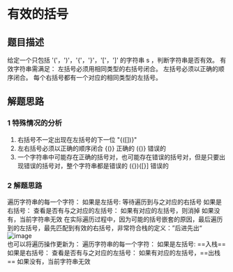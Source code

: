 # 有效的括号
## 题目描述
给定一个只包括 '('，')'，'{'，'}'，'['，']' 的字符串 s ，判断字符串是否有效。
有效字符串需满足：
左括号必须用相同类型的右括号闭合。
左括号必须以正确的顺序闭合。
每个右括号都有一个对应的相同类型的左括号。

## 解题思路
### 1 特殊情况的分析
1. 右括号不一定出现在左括号的下一位
"{([])}"
2. 左右括号必须以正确的顺序闭合
{()} 正确的
({)} 错误的
3. 一个字符串中可能存在正确的括号对，也可能存在错误的括号对，但是只要出现错误的括号对，整个字符串都是错误的
({}){[}] 错误的

### 2 解题思路
遍历字符串的每一个字符：
  如果是左括号:
    等待遍历到与之对应的右括号
  如果是右括号：
    查看是否有与之对应的左括号：
      如果有对应的左括号，则消掉
      如果没有，当前字符串无效
在实际遍历过程中，因为可能的括号嵌套的原因，最后遍历到的左括号，最先匹配到有效的右括号，非常符合栈的定义：”后进先出“
![image](https://github.com/zgwd666/Letcode/assets/65932381/d3c5f119-b0bf-4a41-a2a4-38048584b9c7)
<br/>
也可以将遍历操作更新为：
遍历字符串的每一个字符：
  如果是左括号:
    ==入栈==
  如果是右括号：
    查看是否有与之对应的左括号：
      如果有对应的左括号，==出栈==
      如果没有，当前字符串无效

